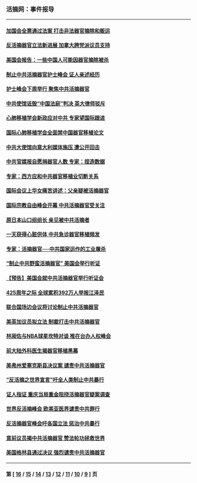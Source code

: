 ### 活摘网：事件报导
---
#### [加国会全票通过法案 打击非法器官摘除和贩运](../../pages/nf5877/n13884924.md?05020430) 
#### [反活摘器官立法新进展 加拿大跨党派议员支持](../../pages/nf5877/n13876061.md?05020430) 
#### [美国会报告：一些中国人可能因器官摘除被杀](../../pages/nf5877/n13867964.md?05020430) 
#### [制止中共活摘器官护士峰会 证人亲述经历](../../pages/nf5877/n13859007.md?05020430) 
#### [护士峰会下周举行 聚焦中共活摘器官](../../pages/nf5877/n13855418.md?05020430) 
#### [中共使馆诋毁“中国法庭”判决 英大律师驳斥](../../pages/nf5877/n13833945.md?05020430) 
#### [心肺移植学会新政应对中共 专家望国际跟进](../../pages/nf5877/n13829043.md?05020430) 
#### [国际心肺移植学会全面禁中国器官移植论文](../../pages/nf5877/n13827785.md?05020430) 
#### [中共大使馆向意大利媒体施压 遭公开回击](../../pages/nf5877/n13826038.md?05020430) 
#### [中共官媒报自愿捐器官人数 专家：捏造数据](../../pages/nf5877/n13814130.md?05020430) 
#### [专家：西方应和中共器官移植业切断关系](../../pages/nf5877/n13772828.md?05020430) 
#### [国际会议上华女痛苦讲述：父亲疑被活摘器官](../../pages/nf5877/n13771583.md?05020430) 
#### [国际宗教自由峰会开幕 中共活摘器官受关注](../../pages/nf5877/n13769995.md?05020430) 
#### [原日本山口组组长 亲见被中共活摘者](../../pages/nf5877/n13767360.md?05020430) 
#### [一天获得心脏供体 中共急诊器官移植频发](../../pages/nf5877/n13764689.md?05020430) 
#### [专家：活摘器官──中共国家运作的工业屠杀](../../pages/nf5877/n13761178.md?05020430) 
#### [“制止中共野蛮活摘器官” 美国会举行听证](../../pages/nf5877/n13735831.md?05020430) 
#### [【预告】美国会就中共活摘器官举行听证会](../../pages/nf5877/n13732843.md?05020430) 
#### [425周年之际 全球累积392万人举报江泽民](../../pages/nf5877/n13719232.md?05020430) 
#### [联合国场边会议将讨论制止中共活摘器官](../../pages/nf5877/n13656361.md?05020430) 
#### [美英加议员拟立法 制裁打击中共活摘器官](../../pages/nf5877/n13430251.md?05020430) 
#### [林昶佐与NBA球星坎特对谈 推在台办人权峰会](../../pages/nf5877/n13414467.md?05020430) 
#### [前大陆外科医生揭器官移植黑幕](../../pages/nf5877/n13401416.md?05020430) 
#### [美弗州爱塞克斯县决议案 谴责中共活摘器官](../../pages/nf5877/n13320919.md?05020430) 
#### [“反活摘之世界宣言”吁全人类制止中共暴行](../../pages/nf5877/n13259730.md?05020430) 
#### [证人指证 重庆当局重金阻挠活摘器官疑案调查](../../pages/nf5877/n13259127.md?05020430) 
#### [世界反活摘峰会 欧美亚医界谴责中共罪行](../../pages/nf5877/n13253550.md?05020430) 
#### [反活摘器官峰会吁各国立法 惩治中共暴行](../../pages/nf5877/n13245052.md?05020430) 
#### [意前议员揭中共活摘器官 赞法轮功拯救世界](../../pages/nf5877/n13203445.md?05020430) 
#### [美国格林县通过决议 强烈谴责中共活摘器官](../../pages/nf5877/n13119367.md?05020430) 

---
#### 第 [ [16](./16.md?05020430) / [15](./15.md?05020430) / [14](./14.md?05020430) / [13](./13.md?05020430) / [12](./12.md?05020430) / [11](./11.md?05020430) / [10](./10.md?05020430) / [9](./9.md?05020430) ] 页
